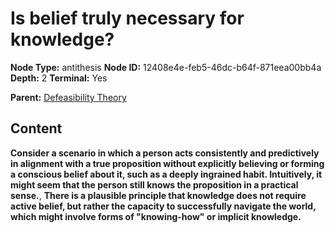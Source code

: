 # Is belief truly necessary for knowledge?

**Node Type:** antithesis
**Node ID:** 12408e4e-feb5-46dc-b64f-871eea00bb4a
**Depth:** 2
**Terminal:** Yes

**Parent:** [Defeasibility Theory](defeasibility-theory.md)

## Content

**Consider a scenario in which a person acts consistently and predictively in alignment with a true proposition without explicitly believing or forming a conscious belief about it, such as a deeply ingrained habit. Intuitively, it might seem that the person still knows the proposition in a practical sense.**, **There is a plausible principle that knowledge does not require active belief, but rather the capacity to successfully navigate the world, which might involve forms of "knowing-how" or implicit knowledge.**
